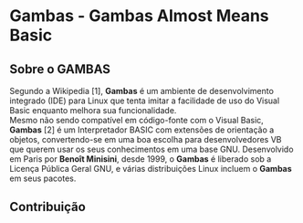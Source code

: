 # Gambas - Gambas Almost Means Basic

## Sobre o GAMBAS

Segundo a Wikipedia [1], **Gambas** é um ambiente de desenvolvimento integrado (IDE) para Linux que tenta imitar a facilidade de uso do Visual Basic enquanto melhora sua funcionalidade.   
Mesmo não sendo compatível em código-fonte com o Visual Basic, **Gambas** [2] é um Interpretador BASIC com extensões de orientação a objetos, convertendo-se em uma boa escolha para desenvolvedores VB que querem usar os seus conhecimentos em uma base GNU. 
Desenvolvido em Paris por **Benoît Minisini**, desde 1999, o **Gambas** é liberado sob a Licença Pública Geral GNU, e várias distribuições Linux incluem o **Gambas** em seus pacotes.

## Contribuição

